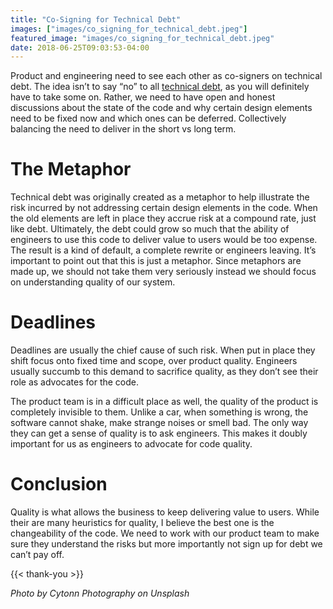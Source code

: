```yaml
---
title: "Co-Signing for Technical Debt"
images: ["images/co_signing_for_technical_debt.jpeg"]
featured_image: "images/co_signing_for_technical_debt.jpeg"
date: 2018-06-25T09:03:53-04:00
---
```


Product and engineering need to see each other as co-signers on technical debt. The idea isn’t to say “no” to all [technical debt](http://wiki.c2.com/?TechnicalDebt), as you will definitely have to take some on. Rather, we need to have open and honest discussions about the state of the code and why certain design elements need to be fixed now and which ones can be deferred. Collectively balancing the need to deliver in the short vs long term.

# The Metaphor

Technical debt was originally created as a metaphor to help illustrate the risk incurred by not addressing certain design elements in the code. When the old elements are left in place they accrue risk at a compound rate, just like debt. Ultimately, the debt could grow so much that the ability of engineers to use this code to deliver value to users would be too expense. The result is a kind of default, a complete rewrite or engineers leaving.
It’s important to point out that this is just a metaphor. Since metaphors are made up, we should not take them very seriously instead we should focus on understanding quality of our system.

# Deadlines

Deadlines are usually the chief cause of such risk. When put in place they shift focus onto fixed time and scope, over product quality. Engineers usually succumb to this demand to sacrifice quality, as they don’t see their role as advocates for the code.

The product team is in a difficult place as well, the quality of the product is completely invisible to them. Unlike a car, when something is wrong, the software cannot shake, make strange noises or smell bad. The only way they can get a sense of quality is to ask engineers. This makes it doubly important for us as engineers to advocate for code quality.

# Conclusion

Quality is what allows the business to keep delivering value to users. While their are many heuristics for quality, I believe the best one is the changeability of the code. We need to work with our product team to make sure they understand the risks but more importantly not sign up for debt we can’t pay off.

{{< thank-you >}}

*Photo by Cytonn Photography on Unsplash*